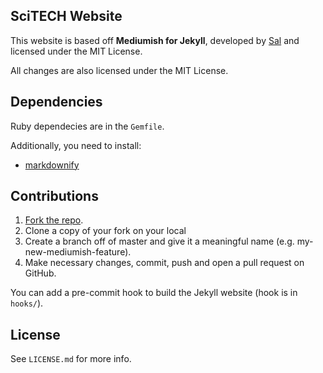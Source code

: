 ## SciTECH Website 

This website is based off **Mediumish for Jekyll**, developed by [Sal](https://www.wowthemes.net) and licensed under the MIT License.

All changes are also licensed under the MIT License. 


## Dependencies 
Ruby dependecies are in the `Gemfile`. 

Additionally, you need to install:
- [markdownify](https://pypi.org/project/markdownify/)

## Contributions

1. [Fork the repo](https://github.com/innovativeinventor/scitech).
2. Clone a copy of your fork on your local
3. Create a branch off of master and give it a meaningful name (e.g. my-new-mediumish-feature).
4. Make necessary changes, commit, push and open a pull request on GitHub.

You can add a pre-commit hook to build the Jekyll website (hook is in `hooks/`).

## License
See `LICENSE.md` for more info.

